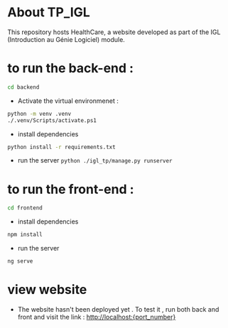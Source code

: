 # About TP_IGL
This repository hosts HealthCare, a website developed as part of the IGL (Introduction au Génie Logiciel) module.  

# to run the back-end :
```bash
cd backend
```
- Activate the virtual environmenet :
```bash
python -m venv .venv
./.venv/Scripts/activate.ps1
```
- install dependencies
```bash
python install -r requirements.txt
```
- run the server 
`python ./igl_tp/manage.py runserver`

# to run the front-end :
```bash
cd frontend
  ```
- install dependencies 
```bash
npm install
```
- run the server 
```bash
ng serve
```

# view website
- The website hasn't been deployed yet . To test it , run both back and front and visit the link : [http://localhost:{port_number}](http://localhost:4200)


